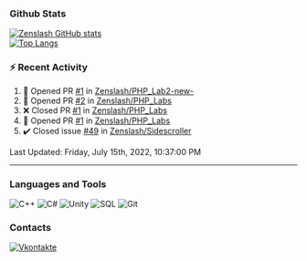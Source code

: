### Github Stats
[![Zenslash GitHub stats](https://github-readme-stats.vercel.app/api?username=zenslash&theme=tokyonight&count_private=false&show_icons=true)](https://github.com/zenslash)<br>
[![Top Langs](https://github-readme-stats.vercel.app/api/top-langs/?username=zenslash&theme=tokyonight&hide=html,css,cmake,javascript)](https://github.com/zenslash)

### :zap: Recent Activity

<!--RECENT_ACTIVITY:start-->
1. 💪 Opened PR [#1](https://github.com/Zenslash/PHP_Lab2-new-/pull/1) in [Zenslash/PHP_Lab2-new-](https://github.com/Zenslash/PHP_Lab2-new-)
2. 💪 Opened PR [#2](https://github.com/Zenslash/PHP_Labs/pull/2) in [Zenslash/PHP_Labs](https://github.com/Zenslash/PHP_Labs)
3. ❌ Closed PR [#1](https://github.com/Zenslash/PHP_Labs/pull/1) in [Zenslash/PHP_Labs](https://github.com/Zenslash/PHP_Labs)
4. 💪 Opened PR [#1](https://github.com/Zenslash/PHP_Labs/pull/1) in [Zenslash/PHP_Labs](https://github.com/Zenslash/PHP_Labs)
5. ✔️ Closed issue [#49](https://github.com/Zenslash/Sidescroller/issues/49) in [Zenslash/Sidescroller](https://github.com/Zenslash/Sidescroller)
<!--RECENT_ACTIVITY:end-->

<!--RECENT_ACTIVITY:last_update-->
Last Updated: Friday, July 15th, 2022, 10:37:00 PM
<!--RECENT_ACTIVITY:last_update_end-->

---

### Languages and Tools
![C++](https://img.shields.io/badge/-C++-15130A?style=for-the-badge&logo=c&logoColor=458EC6)
![C#](https://img.shields.io/badge/C%23-15130A?style=for-the-badge&logo=c-sharp&logoColor=50D941)
![Unity](https://img.shields.io/badge/Unity-15130A?style=for-the-badge&logo=unity&logoColor=white)
![SQL](https://img.shields.io/badge/MySQL-15130A?style=for-the-badge&logo=mysql&logoColor=DB0F0F)
![Git](https://img.shields.io/badge/Git-15130A?style=for-the-badge&logo=git&logoColor=ED7373)

### Contacts
[![Vkontakte](https://img.shields.io/badge/-Vkontakte-15130A?style=for-the-badge&logo=Vk&logoColor=4F7DB3)](https://vk.com/zenslash)
